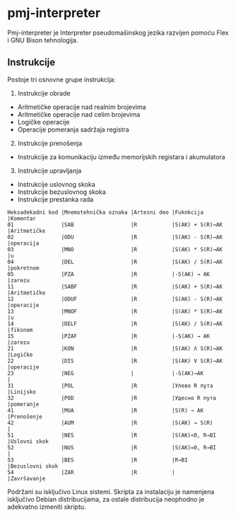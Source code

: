 # pmj-interpreter
Pmj-interpreter je Interpreter pseudomašinskog jezika razvijen pomoću Flex i GNU Bison tehnologija.

## Instrukcije
Postoje tri osnovne grupe instrukcija:
1. Instrukcije obrade
 - Aritmetičke operacije nad realnim brojevima
 - Aritmetičke operacije nad celim brojevima
 - Logičke operacije
 - Operacije pomeranja sadržaja registra
2. Instrukcije prenošenja
 - Instrukcije za komunikaciju između memorijskih registara i akumulatora
3. Instrukcije upravljanja 
 - Instrukcije uslovnog skoka
 - Instrukcije bezuslovnog skoka
 - Instrukcije prestanka rada

```
Heksadekadni kod |Mnemotehnička oznaka |Artesni deo |Fuknkcija         |Komentar
01               |SAB                  |R           |S(AK) + S(R)→AK   |Aritmetičke 
02               |ODU                  |R           |S(AK) - S(R)→AK   |operacija 
03               |MNO                  |R           |S(AK) * S(R)→AK   |u 
04               |DEL                  |R           |S(AK) / S(R)→AK   |pokretnom 
05               |PZA                  |R           |-S(AK) → AK       |zarezu
11               |SABF                 |R           |S(AK) + S(R)→AK   |Aritmetičke 
12               |ODUF                 |R           |S(AK) - S(R)→AK   |operacije 
13               |MNOF                 |R           |S(AK) * S(R)→AK   |u 
14               |DELF                 |R           |S(AK) / S(R)→AK   |fiksnom 
15               |PZAF                 |R           |-S(AK) → AK       |zarezu
21               |KON                  |R           |S(AK) Ʌ S(R)→AK   |Logičke  
22               |DIS                  |R           |S(AK) V S(R)→AK   |operacije
23               |NEG                  |            |-S(AK)→AK         |
31               |POL                  |R           |Улево R пута      |Linijsko
32               |POD                  |R           |Удесно R пута     |pomeranje
41               |MUA                  |R           |S(R) → AK         |Prenošenje
42               |AUM                  |R           |S(AK) → S(R)      |
51               |NES                  |R           |S(AK)<0, R→BI     |Uslovni skok
52               |NUS                  |R           |S(AK)=0, R→BI     |
53               |BES                  |R           |R→BI              |Bezuslovni skok
54               |ZAR                  |R           |                  |Završavanje
```


Podržani su isključivo Linux sistemi. Skripta za instalaciju je namenjena isključivo Debian distribucijama, za ostale distribucija neophodno je adekvatno izmeniti skriptu.
